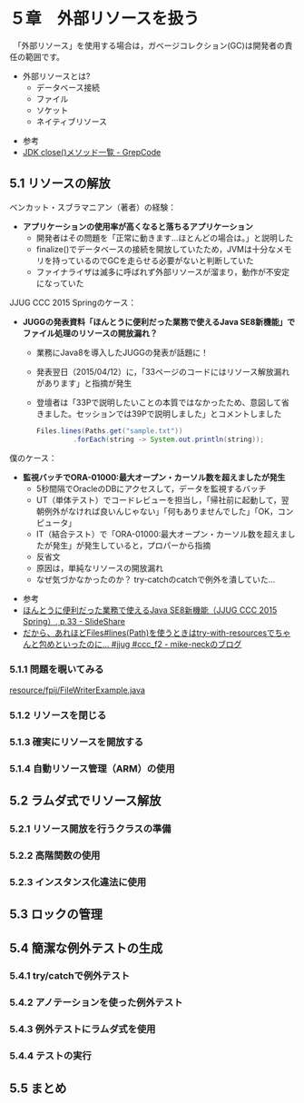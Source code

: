 # ５章　外部リソースを扱う

 　「外部リソース」を使用する場合は，ガベージコレクション(GC)は開発者の責任の範囲です。

* 外部リソースとは?
  * データベース接続
  * ファイル
  * ソケット
  * ネイティブリソース

- 参考
 - [JDK close()メソッド一覧 - GrepCode](http://grepcode.com/search?query=close%28%29&start=0&r=repository.grepcode.com%24java%24root&entity=method&n=)

## 5.1 リソースの解放

ベンカット・スブラマニアン（著者）の経験： 

* **アプリケーションの使用率が高くなると落ちるアプリケーション**
  * 開発者はその問題を「正常に動きます…ほとんどの場合は。」と説明した
  * finalize()でデータベースの接続を開放していたため，JVMは十分なメモリを持っているのでGCを走らせる必要がないと判断していた
  * ファイナライザは滅多に呼ばれず外部リソースが溜まり，動作が不安定になっていた

JJUG CCC 2015 Springのケース：

* **JUGGの発表資料「ほんとうに便利だった業務で使えるJava SE8新機能」でファイル処理のリソースの開放漏れ？**
  * 業務にJava8を導入したJUGGの発表が話題に！
  * 発表翌日（2015/04/12）に，「33ページのコードにはリソース解放漏れがあります」と指摘が発生
  * 登壇者は「33Pで説明したいことの本質ではなかったため、意図して省きました。セッションでは39Pで説明しました」とコメントしました

    ```java
    Files.lines(Paths.get("sample.txt"))
             .forEach(string -> System.out.println(string));
    ```

僕のケース：

* **監視バッチでORA-01000:最大オープン・カーソル数を超えましたが発生**
  * 5秒間隔でOracleのDBにアクセスして，データを監視するバッチ
  * UT（単体テスト）でコードレビューを担当し，「帰社前に起動して，翌朝例外がなければ良いんじゃない」「何もありませんでした」「OK，コンピュータ」
  * IT（結合テスト）で「ORA-01000:最大オープン・カーソル数を超えましたが発生」が発生していると，プロパーから指摘
  * 反省文
  * 原因は，単純なリソースの開放漏れ
  * なぜ気づかなかったのか？ try-catchのcatchで例外を潰していた…

- 参考
 - [ほんとうに便利だった業務で使えるJava SE8新機能（JJUG CCC 2015 Spring）, p.33 - SlideShare](http://www.slideshare.net/yuukifukuda378/ss-46878413)
 - [だから、あれほどFiles#lines(Path)を使うときはtry-with-resourcesでちゃんと包めといったのに… #jjug #ccc_f2 - mike-neckのブログ](http://mike-neck.hatenadiary.com/entry/2015/04/12/210000)

### 5.1.1 問題を覗いてみる

[resource/fpij/FileWriterExample.java](https://github.com/k--kato/fpijFukuoka/blob/feature/Chapter05/Chapter05/resources/fpij/FileWriterExample.java)

### 5.1.2 リソースを閉じる

### 5.1.3 確実にリソースを開放する

### 5.1.4 自動リソース管理（ARM）の使用

## 5.2 ラムダ式でリソース解放

### 5.2.1 リソース開放を行うクラスの準備

### 5.2.2 高階関数の使用

### 5.2.3 インスタンス化違法に使用

## 5.3 ロックの管理

## 5.4 簡潔な例外テストの生成

### 5.4.1 try/catchで例外テスト

### 5.4.2 アノテーションを使った例外テスト

### 5.4.3 例外テストにラムダ式を使用

### 5.4.4 テストの実行

## 5.5 まとめ


